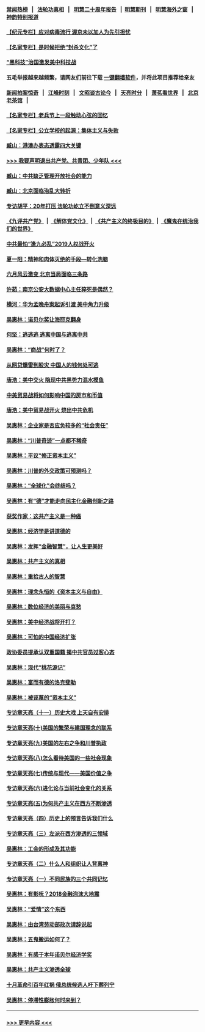#### [禁闻热榜](热点新闻.md?=0)  &nbsp;&nbsp;|&nbsp;&nbsp; [法轮功真相](https://github.com/gfw-breaker/truth/blob/master/README.md?=0) &nbsp;&nbsp;|&nbsp;&nbsp; [明慧二十周年报告](https://github.com/gfw-breaker/mh-reports/blob/master/README.md?=0) &nbsp;&nbsp;|&nbsp;&nbsp;[明慧期刊](https://github.com/gfw-breaker/mh-qikan) &nbsp;&nbsp;|&nbsp;&nbsp; [明慧海外之窗](https://github.com/gfw-breaker/mh-news/blob/master/README.md?=0) &nbsp;&nbsp;|&nbsp;&nbsp; [神韵特别报道](https://github.com/gfw-breaker/mh-news/blob/master/shenyun.md?=0)
#### [【纪元专栏】应对病毒流行 渥京未以加人为先引担忧](../pages/nsc423/n11875714.md?t=03120331) 
#### [【名家专栏】是时候拒绝“封杀文化”了](../pages/nsc423/n11814093.md?t=03120331) 
#### [“黑科技”治国激发美中科技战](../pages/nsc423/n11638056.md?t=03120331) 
#### 五毛举报越来越频繁，请网友们前往下载 [一键翻墙软件](https://github.com/gfw-breaker/ssr-accounts)，并将此项目推荐给亲友
#### [新闻拍案惊奇](https://github.com/gfw-breaker/banned-news/blob/master/pages/link4.md) &nbsp;&nbsp;|&nbsp;&nbsp; [江峰时刻](https://github.com/gfw-breaker/banned-news/blob/master/pages/link4.md) &nbsp;&nbsp;|&nbsp;&nbsp; [文昭谈古论今](https://github.com/gfw-breaker/banned-news/blob/master/pages/link4.md) &nbsp;&nbsp;|&nbsp;&nbsp; [天亮时分](https://github.com/gfw-breaker/banned-news/blob/master/pages/link4.md) &nbsp;&nbsp;|&nbsp;&nbsp; [萧茗看世界](https://github.com/gfw-breaker/banned-news/blob/master/pages/link4.md) &nbsp;&nbsp;|&nbsp;&nbsp; [北京老茶馆](https://github.com/gfw-breaker/banned-news/blob/master/pages/link4.md) &nbsp;&nbsp;|&nbsp;&nbsp; 
#### [【名家专栏】老兵节上一段触动心弦的回忆](../pages/nsc423/n11646016.md?t=03120331) 
#### [【名家专栏】公立学校的起源：集体主义与失败](../pages/nsc423/n11601833.md?t=03120331) 
#### [臧山：港澳办表态透露四大关键](../pages/nsc423/n11421628.md?t=03120331) 
#### [>>> 我要声明退出共产党、共青团、少年队 <<<](https://github.com/begood0513/goodnews/blob/master/quit/letter.md) 
#### [臧山：中共缺乏管理开放社会的能力](../pages/nsc423/n11407457.md?t=03120331) 
#### [臧山：北京面临治乱大转折](../pages/nsc423/n11406895.md?t=03120331) 
#### [专访胡平：20年打压 法轮功屹立不倒意义深远](../pages/nsc423/n11398800.md?t=03120331) 
#### [《九评共产党》](https://github.com/begood0513/9ping.md/blob/master/README.md) &nbsp;|&nbsp; [《解体党文化》](../../../../jtdwh.md/blob/master/README.md)  &nbsp;|&nbsp; [《共产主义的终极目的》](../../../../gczydzjmd.md/blob/master/README.md) &nbsp;|&nbsp; [《魔鬼在统治我们的世界》](../../../../mgztzwmdsj.md/blob/master/README.md) 
#### [中共最怕“逢九必乱”2019人权战开火](../pages/nsc423/n11385248.md?t=03120331) 
#### [夏一阳：精神和肉体灭绝的手段—转化洗脑](../pages/nsc423/n11368250.md?t=03120331) 
#### [六月风云激变 北京当局面临三条路](../pages/nsc423/n11313668.md?t=03120331) 
#### [许茹：南京公安大数据中心主任猝死是偶然？](../pages/nsc423/n11064744.md?t=03120331) 
#### [横河：华为孟晚舟案起诉引渡 美中角力升级](../pages/nsc423/n11027230.md?t=03120331) 
#### [吴惠林：诺贝尔奖让海耶克翻身](../pages/nsc423/n10890049.md?t=03120331) 
#### [何坚：逃逃逃 逃离中国与逃离中共](../pages/nsc423/n10592891.md?t=03120331) 
#### [吴惠林：“商战”何时了？](../pages/nsc423/n10573558.md?t=03120331) 
#### [从网贷爆雷到股灾 中国人的钱何处可逃](../pages/nsc423/n10572800.md?t=03120331) 
#### [唐浩：美中交火 隐现中共黑势力混水摸鱼](../pages/nsc423/n10544040.md?t=03120331) 
#### [中美贸易战将如何影响中国的房市和币值](../pages/nsc423/n10543697.md?t=03120331) 
#### [唐浩：美中贸易战开火 烧出中共危机](../pages/nsc423/n10540126.md?t=03120331) 
#### [吴惠林：企业家是否应负较多的“社会责任”](../pages/nsc423/n10535022.md?t=03120331) 
#### [吴惠林：“川普奇迹”一点都不稀奇](../pages/nsc423/n10512808.md?t=03120331) 
#### [吴惠林：平议“修正资本主义”](../pages/nsc423/n10495724.md?t=03120331) 
#### [吴惠林：川普的外交政策可预测吗？](../pages/nsc423/n10462387.md?t=03120331) 
#### [吴惠林：“全球化”会终结吗？](../pages/nsc423/n10452838.md?t=03120331) 
#### [吴惠林：有“德”才能走向民主化金融创新之路](../pages/nsc423/n10432292.md?t=03120331) 
#### [获奖作家：这共产主义是一种癌](../pages/nsc423/n10431541.md?t=03120331) 
#### [吴惠林：经济学是讲道德的](../pages/nsc423/n10398014.md?t=03120331) 
#### [吴惠林：发挥“金融智慧”，让人生更美好](../pages/nsc423/n10375019.md?t=03120331) 
#### [吴惠林：共产主义的真相](../pages/nsc423/n10351394.md?t=03120331) 
#### [吴惠林：重拾古人的智慧](../pages/nsc423/n10337691.md?t=03120331) 
#### [吴惠林：理念永恒的《资本主义与自由》](../pages/nsc423/n10316274.md?t=03120331) 
#### [吴惠林：数位经济的美丽与哀愁](../pages/nsc423/n10292946.md?t=03120331) 
#### [吴惠林：美中经济战将开打？](../pages/nsc423/n10258825.md?t=03120331) 
#### [吴惠林：可怕的中国经济扩张](../pages/nsc423/n10219147.md?t=03120331) 
#### [政协委员提承认双重国籍 揭中共官员过客心态](../pages/nsc423/n10208809.md?t=03120331) 
#### [吴惠林：现代“桃花源记”](../pages/nsc423/n10185234.md?t=03120331) 
#### [吴惠林：富而有德的洛克斐勒](../pages/nsc423/n10142264.md?t=03120331) 
#### [吴惠林：被诬蔑的“资本主义”](../pages/nsc423/n10124816.md?t=03120331) 
#### [专访章天亮（十一）历史大戏 上天自有安排](../pages/nsc423/n10094905.md?t=03120331) 
#### [专访章天亮(十)美国的繁荣与建国理念的联系](../pages/nsc423/n10094899.md?t=03120331) 
#### [专访章天亮(九)美国的左右之争和川普执政](../pages/nsc423/n10094889.md?t=03120331) 
#### [专访章天亮(八)怎么看待美国的一些社会现象](../pages/nsc423/n10094857.md?t=03120331) 
#### [专访章天亮(七)传统与现代——美国价值之争](../pages/nsc423/n10093140.md?t=03120331) 
#### [专访章天亮(六)进化论与当前社会变化的关系](../pages/nsc423/n10092036.md?t=03120331) 
#### [专访章天亮(五)为何共产主义在西方不断渗透](../pages/nsc423/n10083620.md?t=03120331) 
#### [专访章天亮（四）历史上的预言告诉我们什么](../pages/nsc423/n10083606.md?t=03120331) 
#### [专访章天亮（三）左派在西方渗透的三领域](../pages/nsc423/n10081115.md?t=03120331) 
#### [吴惠林：工会的形成及其功能](../pages/nsc423/n10080633.md?t=03120331) 
#### [专访章天亮（二）什么人和组织让人背离神](../pages/nsc423/n10076637.md?t=03120331) 
#### [专访章天亮（一）不同民族的三个共同记忆](../pages/nsc423/n10074188.md?t=03120331) 
#### [吴惠林：有影呒？2018金融泡沫大地震](../pages/nsc423/n10040534.md?t=03120331) 
#### [吴惠林：“爱情”这个东西](../pages/nsc423/n10019423.md?t=03120331) 
#### [吴惠林：由台湾劳动部政次请辞说起](../pages/nsc423/n9979679.md?t=03120331) 
#### [吴惠林：五鬼搬运如何了？](../pages/nsc423/n9925338.md?t=03120331) 
#### [吴惠林：有感于本年诺贝尔经济学奖](../pages/nsc423/n9871883.md?t=03120331) 
#### [吴惠林：共产主义渗透全球](../pages/nsc423/n9812748.md?t=03120331) 
#### [十月革命引百年红祸 俄总统候选人吁下葬列宁](../pages/nsc423/n9810182.md?t=03120331) 
#### [吴惠林：停滞性膨胀何时来到？](../pages/nsc423/n9764136.md?t=03120331) 

----
#### [ >>> 更早内容 <<< ](../indexes/nsc423-earlier.md)
